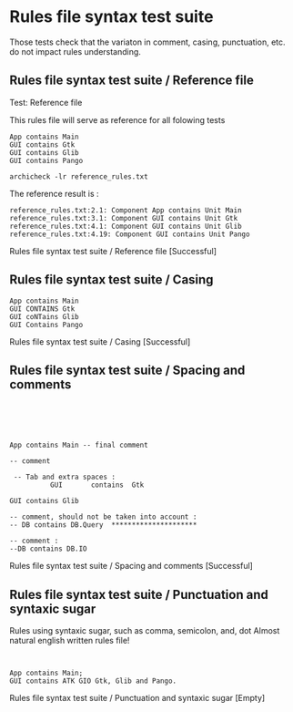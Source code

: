
# Rules file syntax test suite



 Those tests check that the variaton in comment, casing,
 punctuation, etc. do not impact rules understanding.


##  Rules file syntax test suite / Reference file

  Test: Reference file

  This rules file will serve as reference for all folowing tests

  ```
App contains Main
GUI contains Gtk
GUI contains Glib
GUI contains Pango

  ```

  ```
  archicheck -lr reference_rules.txt
  ```

  The reference result is :

  ```
reference_rules.txt:2.1: Component App contains Unit Main
reference_rules.txt:3.1: Component GUI contains Unit Gtk
reference_rules.txt:4.1: Component GUI contains Unit Glib
reference_rules.txt:4.19: Component GUI contains Unit Pango
  ```


 Rules file syntax test suite / Reference file [Successful]

##  Rules file syntax test suite / Casing


  ```
App contains Main
GUI CONTAINS Gtk
GUI coNTains Glib
GUI Contains Pango

  ```


 Rules file syntax test suite / Casing [Successful]

##  Rules file syntax test suite / Spacing and comments


  ```





App contains Main -- final comment

-- comment

   -- Tab and extra spaces :
			GUI       contains 	Gtk
			
GUI contains Glib

-- comment, should not be taken into account :
-- DB contains DB.Query  *********************

-- comment : 
--DB contains DB.IO 
  ```


 Rules file syntax test suite / Spacing and comments [Successful]

##  Rules file syntax test suite / Punctuation and syntaxic sugar

  Rules using syntaxic sugar, such as comma, semicolon, and, dot
  Almost natural english written rules file!

  ```


App contains Main;
GUI contains ATK GIO Gtk, Glib and Pango.

  ```


 Rules file syntax test suite / Punctuation and syntaxic sugar [Empty]

